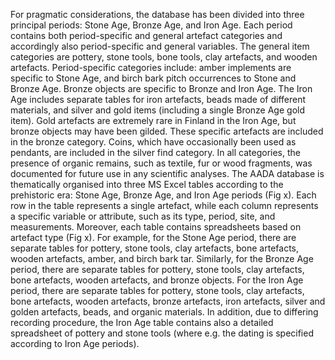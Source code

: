For pragmatic considerations, the database has been divided into three principal periods: Stone Age, Bronze Age, and Iron Age. Each period contains both period-specific and general artefact categories and accordingly also period-specific and general variables. The general item categories are pottery, stone tools, bone tools, clay artefacts, and wooden artefacts. Period-specific categories include: amber implements are specific to Stone Age, and birch bark pitch occurrences to Stone and Bronze Age. Bronze objects are specific to Bronze and Iron Age. The Iron Age includes separate tables for iron artefacts, beads made of different materials, and silver and gold items (including a single Bronze Age gold item). Gold artefacts are extremely rare in Finland in the Iron Age, but bronze objects may have been gilded. These specific artefacts are included in the bronze category. Coins, which have occasionally been used as pendants, are included in the silver find category. In all categories, the presence of organic remains, such as textile, fur or wood fragments, was documented for future use in any scientific analyses. The AADA database is thematically organised into three MS Excel tables according to the prehistoric era: Stone Age, Bronze Age, and Iron Age periods (Fig x). Each row in the table represents a single artefact, while each column represents a specific variable or attribute, such as its type, period, site, and measurements. Moreover, each table contains spreadsheets based on artefact type (Fig x). For example, for the Stone Age period, there are separate tables for pottery, stone tools, clay artefacts, bone artefacts, wooden artefacts, amber, and birch bark tar. Similarly, for the Bronze Age period, there are separate tables for pottery, stone tools, clay artefacts, bone artefacts, wooden artefacts, and bronze objects. For the Iron Age period, there are separate tables for pottery, stone tools, clay artefacts, bone artefacts, wooden artefacts, bronze artefacts, iron artefacts, silver and golden artefacts, beads, and organic materials. In addition, due to differing recording procedure, the Iron Age table contains also a detailed spreadsheet of pottery and stone tools (where e.g. the dating is specified according to Iron Age periods).
